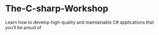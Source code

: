 # The-C-sharp-Workshop
Learn how to develop high-quality and maintainable C# applications that you’ll be proud of
